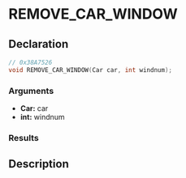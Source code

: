# REMOVE_CAR_WINDOW

## Declaration
```cpp
// 0x38A7526
void REMOVE_CAR_WINDOW(Car car, int windnum);
```

### Arguments
- **Car:** car
- **int:** windnum

### Results

## Description
